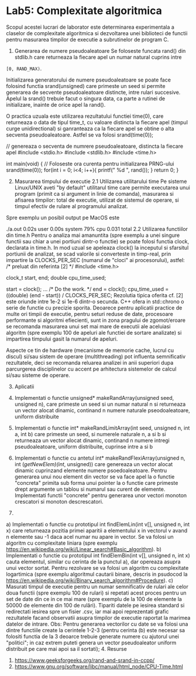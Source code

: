 # Lab5: Complexitate algoritmica
Scopul acestei lucrari de laborator este determinarea experimentala a claselor de complexitate algoritmica si dezvoltarea unei biblioteci de functii pentru masurarea timpilor de executie a subrutinelor de program C.

1. Generarea de numere pseudoaleatoare
Se foloseste funcata rand() din stdlib.h care returneaza la fiecare apel un numar natural cuprins intre 

`[0, RAND_MAX)`. 

Initializarea generatorului de numere pseudoaleatoare se poate face folosind functia srand(unsigned) care primeste un seed si permite generarea de secvente pseudoaleatoare distincte, intre rulari succesive. Apelul la srand() trebuie facut o singura data, ca parte a rutinei de initializare, inainte de orice apel la rand(). 

O practica uzuala este utilizarea rezultatului functiei time(0), care returneaza o data de tipul time_t, cu valoare distincta la fiecare apel (timpul curge unidirectional) si ganranteaza ca la fiecare apel se obtine o alta secventa pseudoaleatoare. Astfel se va folosi srand(time(0));

// genereaza o secventa de numrere pseudoaleatoare, distincta la fiecare apel
#include <stdio.h>
#include <stdlib.h>
#include <time.h>
 
int main(void)
{
    // Foloseste ora curenta pentru initializarea PRNG-ului
    srand(time(0));
    for(int i = 0; i<4; i++){
        printf(" %d ", rand());
        }
    return 0;
}

2. Masurarea timpului de executie
2.1 Utilizarea utilitarului time
Pe sisteme Linux/UNIX aveti "by default" utilitarul time care permite executarea unui program (primit ca si argument in linie de comanda), masurarea si afisarea timpilor: total de executie, utilizat de sistemul de operare, si timpul efectiv de rulare al programului analizat.

Spre exemplu un posibil output pe MacOS este

./a.out  0.02s user 0.00s system 79% cpu 0.031 total
2.2 Utilizarea functiilor din time.h
Pentru o analiza mai amanuntita (spre exemplu a unei singure functii sau chiar a unei portiuni dintr-o functie) se poate folosi functia clock, declarata in time.h.
In mod uzual se apeleaza clock() la inceputul si sfarsitul portiunii de analizat, se scad valorile si converteste in timp-real, prin impartire la CLOCKS_PER_SEC (numarul de "cloci" ai procesorului), astfel:
/* preluat din referinta [2] */
#include <time.h>

clock_t start, end;
double cpu_time_used;

start = clock();
… /* Do the work. */
end = clock();
cpu_time_used = ((double) (end - start)) / CLOCKS_PER_SEC;
Rezolutia tipica oferita cf. [2] este oriunde intre 1e-2 si 1e-6 dintr-o secunda. C++ ofera in std::chrono o serie de functie cu precizie sporita.
Deoarece pentru aplicatii practice de multe ori timpii de executie, pentru seturi reduse de date, procesoare performante si algoritmi efiecienti, sunt in zona pragului de zgomot/eroare se recomanda masurarea unui set mai mare de executii ale aceluiasi algoritm (spre exemplu 100 de apeluri ale functiei de sortare analizate) si impartirea timpului gasit la numarul de apeluri. 

Aspecte ce tin de hardware (mecanisme de memorie cache, lucrul cu discul) si/sau sistem de operare (multithreading) pot influenta semnificativ rezultatele, deci se recomanda reluarea analizei in anii superiori dupa parcurgerea disciplinelor cu accent pe arhitectura sistemelor de calcul si/sau sisteme de operare.


3. Aplicatii
1. Implementati o functie unsigned* makeRandArray(unsigned seed, unsigned n), care primeste un seed si un numar natural n si returneaza un vector alocat dinamic, continand n numere naturale pseodoaleatoare, uniform distribuite

2. Implementati o functie int* makeRandLimitArray(int seed, unsigned n, int a, int b) care primeste un seed, si numerele naturale n, a si b si returneaza un vector alocat dinamic, continand n numere intregi pseudoaleatoare, uniform distribuite, cuprinse intre a si b

3. Implementati o functie cu antetul int* makeRandFlexiArray(unsigned n, int (*getNewElem)(int*, unsigned)) care genereaza un vector alocat dinamic cuprinzand elemente numere psoedoaleatoare. Pentru generarea unui nou element din vector se va face apel la o functie "concreta" primita sub forma unui pointer la o functie care primeste drept argumente un tablou si numarul sau curent de elemente. Implementati functii "concrete" pentru generarea unor vectori monoton crescatori si monoton descrescatori.

4.
a) Implementati o functie cu prototipul int findElemLin(int v[], unsigned n, int x) care returneaza pozitia primei aparitii a elementului x in vectorul v avand n elemente sau -1 daca acel numar nu apare in vector. Se va folosi un algoritm cu complexitate liniara (spre exemplu https://en.wikipedia.org/wiki/Linear_search#Basic_algorithm).
b) Implementati o functie cu prototipul int findElemBin(int v[], unsigned n, int x) cauta elementul, similar cu cerinta de la punctul a), dar opereaza asupra unui vector sortat. Pentru rezolvare se va folosi un algoritm cu complexitate logartimica (spre exemplu algoritmul cautarii binare, descris in psudocod la https://en.wikipedia.org/wiki/Binary_search_algorithm#Procedure).
c) Masurati timpul de executie pentru un numar semnificativ de rulari ale celor doua functii (spre exemplu 100 de rulari) si repetati acest proces pentru un set de date din ce in ce mai mare (spre exemplu de la 100 de elemente la 50000 de elemente din 100 de rulări).
Tipariti datele pe iesirea standard si redirectati iesirea spre un fisier .csv, iar mai apoi reprezentati grafic rezultatele facand observatii asupra timpilor de executie raportat la marimea datelor de intrare.
Obs:
Pentru generarea vectorilor cu date se va folosi una dintre functiile create la cerintele 1-2-3 (pentru cerinta (b) este necesar sa folositi functia de la 3 deoarce trebuie generate numere cu ajutorul unei "politici"; in caz extrem puteti genera un vector pseudoaleator uniform distribuit pe care mai apoi sa il sortati);
4. Resurse
1. https://www.geeksforgeeks.org/rand-and-srand-in-ccpp/
2. https://www.gnu.org/software/libc/manual/html_node/CPU-Time.html